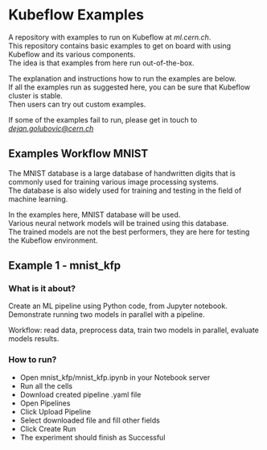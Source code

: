 # Kubeflow Examples

A repository with examples to run on Kubeflow at *ml.cern.ch*. <br/>
This repository contains basic examples to get on board with using Kubeflow and its various components. <br/>
The idea is that examples from here run out-of-the-box.


The explanation and instructions how to run the examples are below.<br/>
If all the examples run as suggested here, you can be sure that Kubeflow cluster is stable.<br/>
Then users can try out custom examples.<br/>

If some of the examples fail to run, please get in touch to *dejan.golubovic@cern.ch*

## Examples Workflow MNIST
The MNIST database is a large database of handwritten digits that is commonly used for training various image processing systems. <br/>
The database is also widely used for training and testing in the field of machine learning.

In the examples here, MNIST database will be used. <br/>
Various neural network models will be trained using this database. <br/>
The trained models are not the best performers, they are here for testing the Kubeflow environment. <br/>

## Example 1 - mnist_kfp

### What is it about?

Create an ML pipeline using Python code, from Jupyter notebook. <br/>
Demonstrate running two models in parallel with a pipeline. <br/>

Workflow: read data, preprocess data, train two models in parallel, evaluate models results.

### How to run?

- Open mnist_kfp/mnist_kfp.ipynb in your Notebook server
- Run all the cells
- Download created pipeline .yaml file
- Open Pipelines
- Click Upload Pipeline
- Select downloaded file and fill other fields
- Click Create Run
- The experiment should finish as Successful
